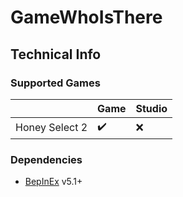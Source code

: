 # GameWhoIsThere

## Technical Info

### Supported Games

|                         | Game  | Studio |
| ----------------------: | ----- | -------|
| Honey Select 2          | ✔️     | ❌     |


### Dependencies

- [BepInEx](https://github.com/BepInEx/BepInEx) v5.1+

